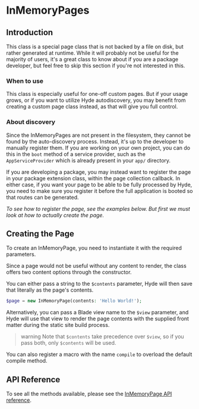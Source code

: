 # InMemoryPages

## Introduction

This class is a special page class that is not backed by a file on disk, but rather generated at runtime. While it will
probably not be useful for the majority of users, it's a great class to know about if you are a package developer,
but feel free to skip this section if you're not interested in this.

### When to use

This class is especially useful for one-off custom pages. But if your usage grows, or if you want to utilize Hyde
autodiscovery, you may benefit from creating a custom page class instead, as that will give you full control.

### About discovery

Since the InMemoryPages are not present in the filesystem, they cannot be found by the auto-discovery process.
Instead, it's up to the developer to manually register them. If you are working on your own project, you can do this in
the `boot` method of a service provider, such as the `AppServiceProvider` which is already present in your `app/` directory.

If you are developing a package, you may instead want to register the page in your package extension class, within the
page collection callback. In either case, if you want your page to be able to be fully processed by Hyde, you need to
make sure you register it before the full application is booted so that routes can be generated.

_To see how to register the page, see the examples below. But first we must look at how to actually create the page._


## Creating the Page

To create an InMemoryPage, you need to instantiate it with the required parameters.

Since a page would not be useful without any content to render, the class offers two content options through the constructor.

You can either pass a string to the `$contents` parameter, Hyde will then save that literally as the page's contents.

```php
$page = new InMemoryPage(contents: 'Hello World!');
```

Alternatively, you can pass a Blade view name to the `$view` parameter, and Hyde will use that view to render the page
contents with the supplied front matter during the static site build process.

>warning Note that `$contents` take precedence over `$view`, so if you pass both, only `$contents` will be used.

You can also register a macro with the name `compile` to overload the default compile method.


## API Reference

To see all the methods available, please see the [InMemoryPage API reference](hyde-pages#inmemorypage).
